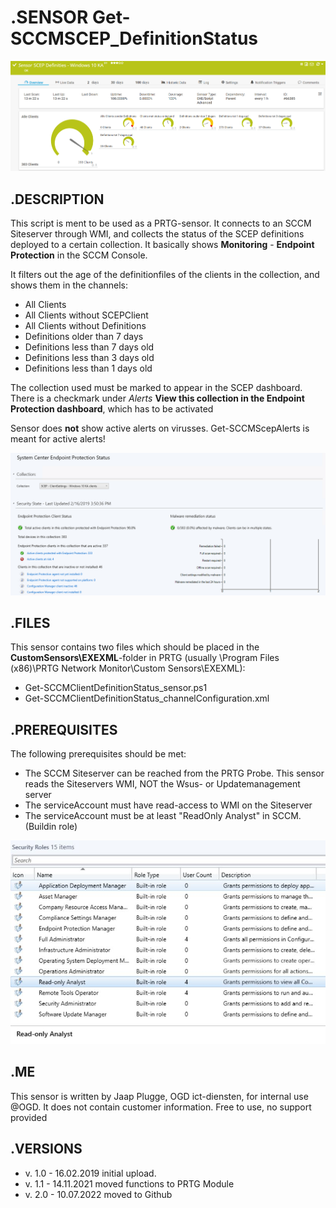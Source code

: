 # **.SENSOR** Get-SCCMSCEP_DefinitionStatus

![Screenshot header](./Screenshot_01.png)

## **.DESCRIPTION**

This script is ment to be used as a PRTG-sensor. It connects to an SCCM Siteserver through WMI,
and collects the status of the SCEP definitions deployed to a certain collection. It basically
shows **Monitoring** - **Endpoint Protection** in the SCCM Console.

It filters out the age of the definitionfiles of the clients in the collection, and shows them in
the channels:

* All Clients
* All Clients without SCEPClient
* All Clients without Definitions
* Definitions older than 7 days
* Definitions less than 7 days old
* Definitions less than 3 days old
* Definitions less than 1 days old

The collection used must be marked to appear in the SCEP dashboard. There is a checkmark under
*Alerts* **View this collection in the Endpoint Protection dashboard**, which has to be activated

Sensor does **not** show active alerts on virusses. Get-SCCMScepAlerts is meant for active alerts!

![Screenshot](./Screenshot_02.png)

## **.FILES**

This sensor contains two files which should be placed in the **CustomSensors\EXEXML**-folder
in PRTG (usually \Program Files (x86)\PRTG Network Monitor\Custom Sensors\EXEXML):

* Get-SCCMClientDefinitionStatus_sensor.ps1
* Get-SCCMClientDefinitionStatus_channelConfiguration.xml

## **.PREREQUISITES**

The following prerequisites should be met:

* The SCCM Siteserver can be reached from the PRTG Probe. This sensor reads the Siteservers WMI, NOT the Wsus- or Updatemanagement server
* The serviceAccount must have read-access to WMI on the Siteserver
* The serviceAccount must be at least "ReadOnly Analyst" in SCCM. (Buildin role)

![Screenshot prereq](./Screenshot_03.jpg)

## **.ME**

This sensor is written by Jaap Plugge, OGD ict-diensten, for internal use @OGD.
It does not contain customer information. Free to use, no support provided

## **.VERSIONS**

* v. 1.0 - 16.02.2019 initial upload.
* v. 1.1 - 14.11.2021 moved functions to PRTG Module
* v. 2.0 - 10.07.2022 moved to Github
